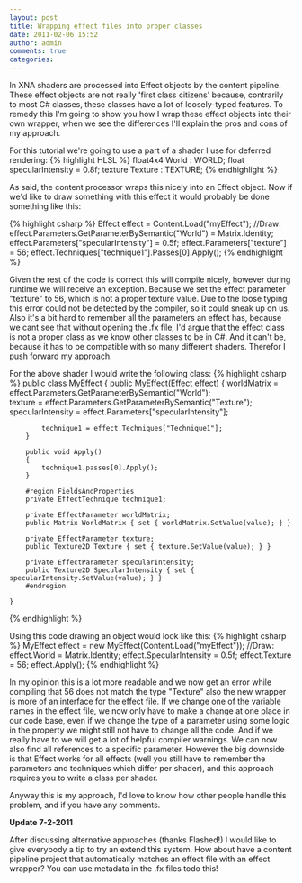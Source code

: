 ```yaml
---
layout: post
title: Wrapping effect files into proper classes
date: 2011-02-06 15:52
author: admin
comments: true
categories:
---
```

In XNA shaders are processed into Effect objects by the content pipeline. These effect objects are not really 'first class citizens' because, contrarily to most C# classes, these classes have a lot of loosely-typed features. To remedy this I'm going to show you how I wrap these effect objects into their own wrapper, when we see the differences I'll explain the pros and cons of my approach.

For this tutorial we're going to use a part of a shader I use for deferred rendering:
{% highlight HLSL %}
float4x4 World : WORLD;
float specularIntensity = 0.8f;
texture Texture : TEXTURE;
{% endhighlight %}

As said, the content processor wraps this nicely into an Effect object. Now if we'd like to draw something with this effect it would probably be done something like this:

{% highlight csharp %}
Effect effect = Content.Load<Effect>("myEffect");
//Draw:
effect.Parameters.GetParameterBySemantic("World") = Matrix.Identity;
effect.Parameters["specularIntensity"] = 0.5f;
effect.Parameters["texture"] = 56;
effect.Techniques["technique1"].Passes[0].Apply();
{% endhighlight %}

Given the rest of the code is correct this will compile nicely, however during runtime we will receive an exception. Because we set the effect parameter "texture" to 56, which is not a proper texture value. Due to the loose typing this error could not be detected by the compiler, so it could sneak up on us. Also it's a bit hard to remember all the parameters an effect has, because we cant see that without opening the .fx file, I'd argue that the effect class is not a proper class as we know other classes to be in C#. And it can't be, because it has to be compatible with so many different shaders. Therefor I push forward my approach.

For the above shader I would write the following class:
{% highlight csharp %}
    public class MyEffect
    {
        public MyEffect(Effect effect)
        {
            worldMatrix = effect.Parameters.GetParameterBySemantic("World");                        
            texture = effect.Parameters.GetParameterBySemantic("Texture");  
            specularIntensity = effect.Parameters["specularIntensity"];
            
            technique1 = effect.Techniques["Technique1"];            
        }

        public void Apply()
        {
            technique1.passes[0].Apply();
        }

        #region FieldsAndProperties        
        private EffectTechnique technique1;        

        private EffectParameter worldMatrix;
        public Matrix WorldMatrix { set { worldMatrix.SetValue(value); } }
        
        private EffectParameter texture;
        public Texture2D Texture { set { texture.SetValue(value); } }
        
        private EffectParameter specularIntensity;
        public Texture2D SpecularIntensity { set { specularIntensity.SetValue(value); } }
        #endregion
        
    }
{% endhighlight %}

Using this code drawing an object would look like this:
{% highlight csharp %}
MyEffect effect = new MyEffect(Content.Load<Effect>("myEffect"));
//Draw:
effect.World = Matrix.Identity;
effect.SpecularIntensity = 0.5f;
effect.Texture = 56;
effect.Apply();
{% endhighlight %}

In my opinion this is a lot more readable and we now get an error while compiling that 56 does not match the type "Texture" also the new wrapper is more of an interface for the effect file. If we change one of the variable names in the effect file, we now only have to make a change at one place in our code base, even if we change the type of a parameter using some logic in the property we might still not have to change all the code. And if we really have to we will get a lot of helpful compiler warnings. We can now also find all references to a specific parameter. However the big downside is that Effect works for all effects (well you still have to remember the parameters and techniques which differ per shader), and this approach requires you to write a class per shader.

Anyway this is my approach, I'd love to know how other people handle this problem, and if you have any comments.

**Update 7-2-2011**

After discussing alternative approaches (thanks Flashed!) I would like to give everybody a tip to try an extend this system. How about have a content pipeline project that automatically matches an effect file with an effect wrapper? You can use metadata in the .fx files todo this!

